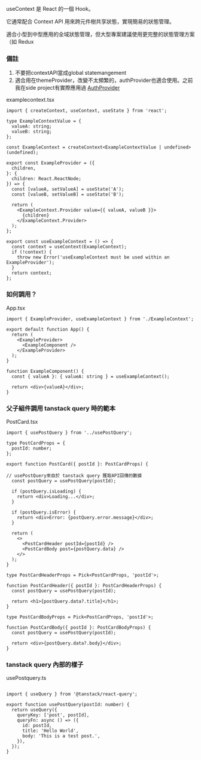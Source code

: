 useContext 是 React 的一個 Hook。

它通常配合 Context API 用來跨元件樹共享狀態，實現簡易的狀態管理。

適合小型到中型應用的全域狀態管理，但大型專案建議使用更完整的狀態管理方案（如 Redux

### 備註
1. 不要把contextAPI當成global statemangement
2. 適合用在themeProvider，改變不太頻繁的，authProvider也適合使用。之前我在side project有實際應用過 [AuthProvider](https://github.com/Vic428-human/expense-tracker-app/blob/main/context/authContext.tsx)



examplecontext.tsx

```
import { createContext, useContext, useState } from 'react';

type ExampleContextValue = {
  valueA: string;
  valueB: string;
};

const ExampleContext = createContext<ExampleContextValue | undefined>(undefined);

export const ExampleProvider = ({
  children,
}: {
  children: React.ReactNode;
}) => {
  const [valueA, setValueA] = useState('A');
  const [valueB, setValueB] = useState('B');

  return (
    <ExampleContext.Provider value={{ valueA, valueB }}>
      {children}
    </ExampleContext.Provider>
  );
};

export const useExampleContext = () => {
  const context = useContext(ExampleContext);
  if (!context) {
    throw new Error('useExampleContext must be used within an ExampleProvider');
  }
  return context;
};

```

### 如何調用？

App.tsx

```
import { ExampleProvider, useExampleContext } from './ExampleContext';

export default function App() {
  return (
    <ExampleProvider>
      <ExampleComponent />
    </ExampleProvider>
  );
}

function ExampleComponent() {
  const { valueA }: { valueA: string } = useExampleContext();

  return <div>{valueA}</div>;
}

```

### 父子組件調用 tanstack query 時的範本

PostCard.tsx

```
import { usePostQuery } from '../usePostQuery';

type PostCardProps = {
  postId: number;
};

export function PostCard({ postId }: PostCardProps) {

// usePostQuery來自於 tanstack query 獲取API回傳的數據
  const postQuery = usePostQuery(postId);

  if (postQuery.isLoading) {
    return <div>Loading...</div>;
  }

  if (postQuery.isError) {
    return <div>Error: {postQuery.error.message}</div>;
  }

  return (
    <>
      <PostCardHeader postId={postId} />
      <PostCardBody post={postQuery.data} />
    </>
  );
}

type PostCardHeaderProps = Pick<PostCardProps, 'postId'>;

function PostCardHeader({ postId }: PostCardHeaderProps) {
  const postQuery = usePostQuery(postId);

  return <h1>{postQuery.data?.title}</h1>;
}

type PostCardBodyProps = Pick<PostCardProps, 'postId'>;

function PostCardBody({ postId }: PostCardBodyProps) {
  const postQuery = usePostQuery(postId);

  return <div>{postQuery.data?.body}</div>;
}
```

### tanstack query 內部的樣子
usePostquery.ts
```

import { useQuery } from '@tanstack/react-query';

export function usePostQuery(postId: number) {
  return useQuery({
    queryKey: ['post', postId],
    queryFn: async () => ({
      id: postId,
      title: 'Hello World',
      body: 'This is a test post.',
    }),
  });
}

```
